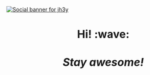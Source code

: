 [![Social banner for jh3y](https://github.com/jh3y/jh3y/raw/master/assets/header-banner--optimized.svg)](https://jhey.dev)
<h1 align='center'> Hi! :wave:</h1>

<h1 align='center'><i>Stay awesome!</i></h1>
